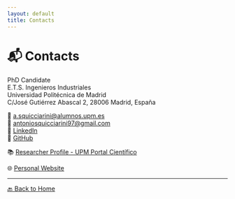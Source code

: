 ```yaml
---
layout: default
title: Contacts
---
```


# 📬 Contacts

PhD Candidate  
E.T.S. Ingenieros Industriales  
Universidad Politécnica de Madrid  
C/José Gutiérrez Abascal 2, 28006 Madrid, España  

📧 [a.squicciarini@alumnos.upm.es](mailto:a.squicciarini@alumnos.upm.es)  
📧 [antoniosquicciarini97@gmail.com](mailto:antoniosquicciarini97@gmail.com)  
🔗 [LinkedIn](https://www.linkedin.com/in/antonio-squicciarini)  
🐙 [GitHub](https://github.com/antosquicciarini)  

📚 [Researcher Profile - UPM Portal Científico](https://portalcientifico.upm.es/es/ipublic/researcher/333043)

🌐 [Personal Website](https://antosquicciarini.github.io)

---

[🔙 Back to Home](./)
